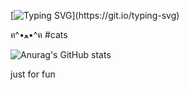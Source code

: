 [![Typing SVG](https://readme-typing-svg.demolab.com?font=Fira+Code&pause=1000&color=00FF00&width=435&lines=Hello!+Its+me+Machine%2C+I'm+Pentester...)](https://git.io/typing-svg)



 ฅ^•ﻌ•^ฅ
#cats

![Anurag's GitHub stats](https://github-readme-stats.vercel.app/api?username=Machinh&show_icons=true&theme=tokyonight)



just for fun
